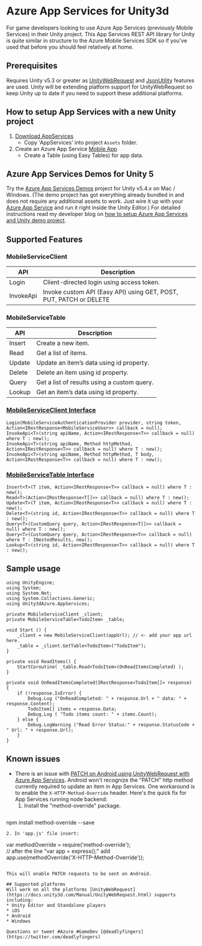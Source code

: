 # Azure App Services for Unity3d
For game developers looking to use Azure App Services (previously Mobile Services) in their Unity project. This App Services REST API library for Unity is quite similar in structure to the Azure Mobile Services SDK so if you've used that before you should feel relatively at home.

## Prerequisites
Requires Unity v5.3 or greater as [UnityWebRequest](https://docs.unity3d.com/Manual/UnityWebRequest.html) and [JsonUtility](https://docs.unity3d.com/ScriptReference/JsonUtility.html) features are used. Unity will be extending platform support for UnityWebRequest so keep Unity up to date if you need to support these additional platforms.

## How to setup App Services with a new Unity project
1. [Download AppServices](https://github.com/Unity3dAzure/AppServices/archive/master.zip)  
	* Copy 'AppServices' into project `Assets` folder.
2. Create an Azure App Service [Mobile App](https://portal.azure.com)
	* Create a Table (using Easy Tables) for app data.

## Azure App Services Demos for Unity 5
Try the [Azure App Services Demos](https://github.com/Unity3dAzure/AppServicesDemo) project for Unity v5.4.x on Mac / Windows. (The demo project has got everything already bundled in and does not require any additional assets to work. Just wire it up with your [Azure App Service](https://portal.azure.com) and run it right inside the Unity Editor.)
For detailed instructions read my developer blog on [how to setup Azure App Services and Unity demo project](http://www.deadlyfingers.net/azure/azure-app-services-for-unity3d/).

## Supported Features
### MobileServiceClient
API | Description
--- | -----------
Login | Client-directed login using access token.
InvokeApi | Invoke custom API (Easy API) using GET, POST, PUT, PATCH or DELETE

### MobileServiceTable
API | Description
--- | -----------
Insert | Create a new item.
Read | Get a list of items.
Update | Update an item’s data using id property.
Delete | Delete an item using id property.  
Query | Get a list of results using a custom query.
Lookup | Get an item’s data using id property.

### [MobileServiceClient Interface](https://github.com/Unity3dAzure/AppServices/blob/master/client/IAzureMobileServiceClient.cs)
	Login(MobileServiceAuthenticationProvider provider, string token,	Action<IRestResponse<MobileServiceUser>> callback = null);
	InvokeApi<T>(string apiName, Action<IRestResponse<T>> callback = null) where T : new();
	InvokeApi<T>(string apiName, Method httpMethod, Action<IRestResponse<T>> callback = null) where T : new();
	InvokeApi<T>(string apiName, Method httpMethod, T body, Action<IRestResponse<T>> callback = null) where T : new();

### [MobileServiceTable Interface](https://github.com/Unity3dAzure/AppServices/blob/master/table/IAzureMobileServiceTable.cs)
	Insert<T>(T item, Action<IRestResponse<T>> callback = null) where T : new();
	Read<T>(Action<IRestResponse<T[]>> callback = null) where T : new();
	Update<T>(T item, Action<IRestResponse<T>> callback = null) where T : new();
	Delete<T>(string id, Action<IRestResponse<T>> callback = null) where T : new();
	Query<T>(CustomQuery query, Action<IRestResponse<T[]>> callback = null) where T : new();
	Query<T>(CustomQuery query, Action<IRestResponse<T>> callback = null) where T : INestedResults, new();
	Lookup<T>(string id, Action<IRestResponse<T>> callback = null) where T : new();

## Sample usage
```
using UnityEngine;
using System;
using System.Net;
using System.Collections.Generic;
using Unity3dAzure.AppServices;

```

```
private MobileServiceClient _client;
private MobileServiceTable<TodoItem> _table;
```

```
void Start () {
	_client = new MobileServiceClient(appUrl); // <- add your app url here.
	_table = _client.GetTable<TodoItem>("TodoItem");
}
```
```
private void ReadItems() {
	StartCoroutine( _table.Read<TodoItem>(OnReadItemsCompleted) );
}

private void OnReadItemsCompleted(IRestResponse<TodoItem[]> response) {
	if (!response.IsError) {
		Debug.Log ("OnReadCompleted: " + response.Url + " data: " + response.Content);
		TodoItem[] items = response.Data;
		Debug.Log ( "Todo items count: " + items.Count);
	} else {
		Debug.LogWarning ("Read Error Status:" + response.StatusCode + " Url: " + response.Url);
	}
}
```

## Known issues
* There is an issue with [PATCH on Android using UnityWebRequest with Azure App Services](http://answers.unity3d.com/questions/1230067/trying-to-use-patch-on-a-unitywebrequest-on-androi.html). Android won't recognize the "PATCH" http method currently required to update an item in App Services. One workaround is to enable the `X-HTTP-Method-Override` header. Here's the quick fix for App Services running node backend:
  1. Install the "method-override" package.  
  ```
npm install method-override --save
  ```
  2. In 'app.js' file insert:  
  ```
var methodOverride = require('method-override');  
// after the line "var app = express();" add  
app.use(methodOverride('X-HTTP-Method-Override'));
  ```

This will enable PATCH requests to be sent on Android.

## Supported platforms
Will work on all the platforms [UnityWebRequest](https://docs.unity3d.com/Manual/UnityWebRequest.html) supports including:
* Unity Editor and Standalone players
* iOS
* Android
* Windows

Questions or tweet #Azure #GameDev [@deadlyfingers](https://twitter.com/deadlyfingers)
